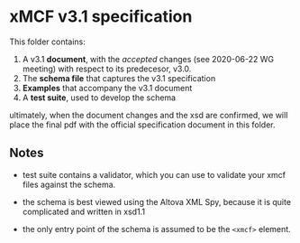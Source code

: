 # xMCF v3.1 specification

This folder contains:

1. A v3.1 **document**, with the *accepted* changes (see 2020-06-22 WG meeting) with respect to its predecesor, v3.0.
2. The **schema file** that captures the v3.1 specification 
3. **Examples** that accompany the v3.1 document
4. A **test suite**, used to develop the schema

ultimately, when the document changes and the xsd are confirmed, we will place the final pdf with the official specification document in this folder.

## Notes

* test suite contains a validator, which you can use to validate your xmcf files against the schema.

* the schema is best viewed using the Altova XML Spy, because it is quite complicated and written in xsd1.1

* the only entry point of the schema is assumed to be the `<xmcf>` element.
